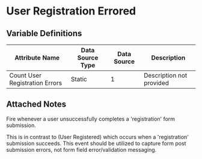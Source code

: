 # User Registration Errored

### 

## Variable Definitions

| Attribute Name|Data Source Type|Data Source|Description|
| --- | --- | --- | --- |
|Count User Registration Errors|Static|1|Description not provided|

## Attached Notes

<p dir="auto">Fire whenever a user unsuccessfully completes a 'registration' form submission.</p>
<p dir="auto">This is in contrast to (User Registered) which occurs when a 'registration' submission succeeds. This event should be utilized to capture form post submission errors, not form field error/validation messaging.</p>